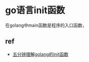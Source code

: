 # go语言init函数

在golang中main函数是程序的入口函数，




## ref
+ [五分钟理解golang的init函数](https://zhuanlan.zhihu.com/p/34211611)